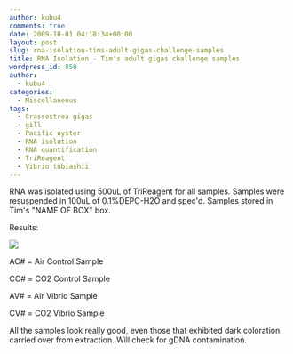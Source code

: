 ```yaml
---
author: kubu4
comments: true
date: 2009-10-01 04:18:34+00:00
layout: post
slug: rna-isolation-tims-adult-gigas-challenge-samples
title: RNA Isolation - Tim's adult gigas challenge samples
wordpress_id: 850
author:
  - kubu4
categories:
  - Miscellaneous
tags:
  - Crassostrea gigas
  - gill
  - Pacific oyster
  - RNA isolation
  - RNA quantification
  - TriReagent
  - Vibrio tubiashii
---
```


RNA was isolated using 500uL of TriReagent for all samples. Samples were resuspended in 100uL of 0.1%DEPC-H2O and spec'd. Samples stored in Tim's "NAME OF BOX" box.

Results:

![](http://eagle.fish.washington.edu/Arabidopsis/RNA%20Spec%20Readings/20090930%20RNA%20SJW.jpg)

AC# = Air Control Sample

CC# = CO2 Control Sample

AV# = Air Vibrio Sample

CV# = CO2 Vibrio Sample

All the samples look really good, even those that exhibited dark coloration carried over from extraction. Will check for gDNA contamination.

